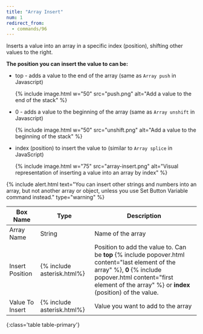 ```yaml
---
title: "Array Insert"
num: 1
redirect_from:
  - commands/96
---
```


Inserts a value into an array in a specific index (position), shifting other values to the right.



**The position you can insert the value to can be:**

- top - adds a value to the end of the array (same as `Array push` in Javascript)

  {% include image.html w="50" src="push.png" alt="Add a value to the end of the stack" %}

- 0 - adds a value to the beginning of the array (same as `Array unshift` in Javascript)

  {% include image.html w="50" src="unshift.png" alt="Add a value to the beginning of the stack" %}

- index (position) to insert the value to (similar to `Array splice` in JavaScript)

  {% include image.html w="75" src="array-insert.png" alt="Visual representation of inserting a value into an array by index" %}

{% include alert.html text="You can insert other strings and numbers into an array, but not another array or object, unless you use Set Button Variable command instead." type="warning" %} 

| Box Name | Type | Description | 
|-------|--------|--------
|Array Name |String	| Name of the array
|Insert Position|{% include asterisk.html%}|Position to add the value to. Can be **top** {% include popover.html content="last element of the array" %}, **0** {% include popover.html content="first element of the array" %} or **index** (position) of the value.  
|Value To Insert | {% include asterisk.html%} | Value you want to add to the array
{:class='table table-primary'}









